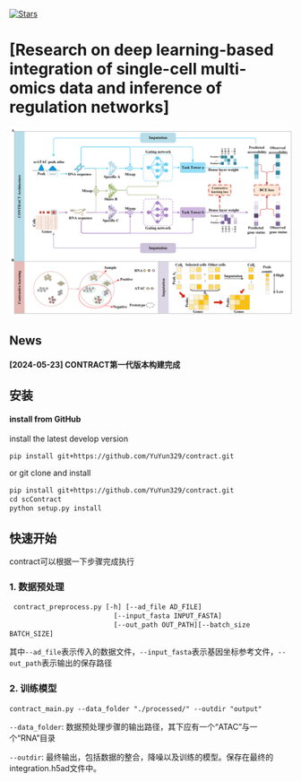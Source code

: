 [![Stars](https://img.shields.io/github/stars/YuYun329/CONTRACT?logo=GitHub&color=yellow)](https://github.com/YuYun329/CONTRACT/stargazers)
# [Research on deep learning-based integration of single-cell multi-omics data and inference of regulation networks]

![主图](/architecture/main.png)

## News
#### [2024-05-23] CONTRACT第一代版本构建完成

## 安装	

#### install from GitHub
install the latest develop version

    pip install git+https://github.com/YuYun329/contract.git

or git clone and install

    pip install git+https://github.com/YuYun329/contract.git
    cd scContract
    python setup.py install
    

## 快速开始

contract可以根据一下步骤完成执行


### 1. 数据预处理

     contract_preprocess.py [-h] [--ad_file AD_FILE]
                              [--input_fasta INPUT_FASTA]
                              [--out_path OUT_PATH][--batch_size BATCH_SIZE]
    

其中`--ad_file`表示传入的数据文件，`--input_fasta`表示基因坐标参考文件，`--out_path`表示输出的保存路径
### 2. 训练模型

    contract_main.py --data_folder "./processed/" --outdir "output"
    
    
`--data_folder`: 数据预处理步骤的输出路径，其下应有一个“ATAC”与一个“RNA”目录

`--outdir`: 最终输出，包括数据的整合，降噪以及训练的模型。保存在最终的integration.h5ad文件中。

    
    
    


